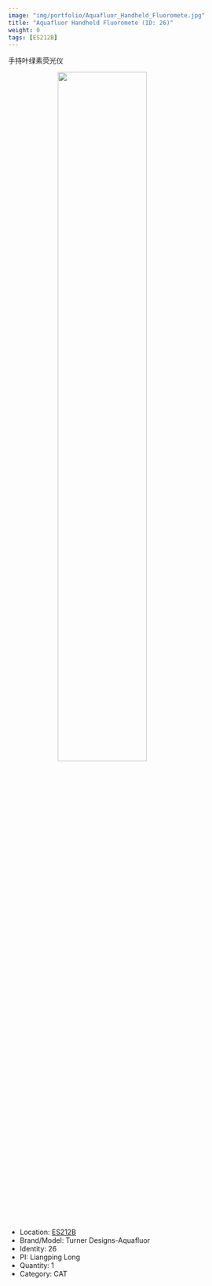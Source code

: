 ```yaml
---
image: "img/portfolio/Aquafluor_Handheld_Fluoromete.jpg"
title: "Aquafluor Handheld Fluoromete (ID: 26)"
weight: 0
tags: [ES212B]
---
```


手持叶绿素荧光仪

<!--more-->

<img src="../../img/portfolio/Aquafluor_Handheld_Fluoromete.jpg" width="60%" style="display: block; margin: auto;">

- Location: [ES212B](../../tags/es212b)
- Brand/Model: Turner Designs-Aquafluor
- Identity: 26
- PI: Liangping Long
- Quantity: 1
- Category: CAT






